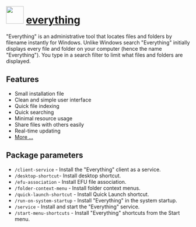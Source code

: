 ﻿# <img src="https://cdn.jsdelivr.net/gh/chocolatey/chocolatey-coreteampackages@cf277846cf6b5436461ebd5f21b00efd67ee9910/icons/everything.png" width="48" height="48"/> [everything](https://chocolatey.org/packages/everything)

"Everything" is an administrative tool that locates files and folders by filename instantly for Windows.
Unlike Windows search "Everything" initially displays every file and folder on your computer (hence the name "Everything").
You type in a search filter to limit what files and folders are displayed.

## Features

- Small installation file
- Clean and simple user interface
- Quick file indexing
- Quick searching
- Minimal resource usage
- Share files with others easily
- Real-time updating
- [More ...](https://www.voidtools.com/faq/)

## Package parameters

- `/client-service`	- Install the "Everything" client as a service.
- `/desktop-shortcut`- Install desktop shortcut.
- `/efu-association` - Install EFU file association.
- `/folder-context-menu` - Install folder context menus.
- `/quick-launch-shortcut` - Install Quick Launch shortcut.
- `/run-on-system-startup` - Install "Everything" in  the system startup.
- `/service` - Install and start the "Everything" service.
- `/start-menu-shortcuts` - Install "Everything" shortcuts from the Start menu.

